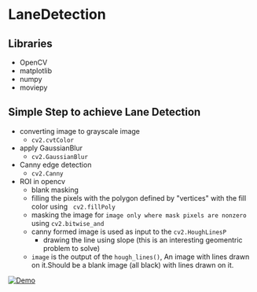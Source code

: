# LaneDetection
## Libraries
  * OpenCV
  * matplotlib
  * numpy
  * moviepy
## Simple Step to achieve Lane Detection
  * converting image to grayscale image
    * `cv2.cvtColor`
  * apply GaussianBlur
    * `cv2.GaussianBlur`
  * Canny edge detection
    * `cv2.Canny`
  * ROI in opencv
    * blank masking
    * filling the pixels with the polygon defined by "vertices" with the fill color using ` cv2.fillPoly`
    * masking the image for `image only where mask pixels are nonzero` using `cv2.bitwise_and`
    * canny formed image is used as input to the `cv2.HoughLinesP`
      * drawing the line using slope (this is an interesting geomentric problem to solve)
    * `image` is the output of the `hough_lines()`, An image with lines drawn on it.Should be a blank image (all black) with lines drawn on it.
    
 [![Demo](https://github.com/vamshigunji183/LaneDetection/blob/master/result_straight.gif)](https://youtu.be/kzGJZ7QF50k)
      

